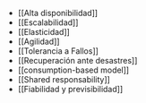 - [[Alta disponibilidad]]
- [[Escalabilidad]]
- [[Elasticidad]]
- [[Agilidad]]
- [[Tolerancia a Fallos]]
- [[Recuperación ante desastres]]
- [[consumption-based model]]
- [[Shared responsability]]
- [[Fiabilidad y previsibilidad]]
